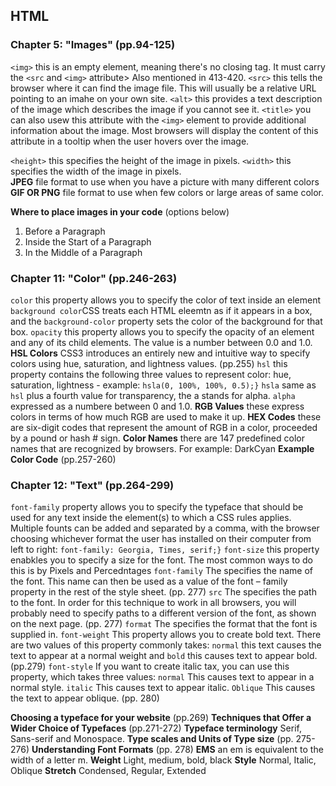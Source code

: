 ## HTML

### Chapter 5: "Images" (pp.94-125)
``<img>`` this is an empty element, meaning there's no closing tag. It must carry the ``<src`` and ``<img>`` attribute>
Also mentioned in 413-420.
``<src>`` this tells the browser where it can find the image file. This will usually be a relative URL pointing to an imahe on your own site.
``<alt>`` this provides a text description of the image which describes the image if you cannot see it.
``<title>`` you can also usew this attribute with the ``<img>`` element to provide additional information about the image. Most browsers will display the content of this attribute in a tooltip when the user hovers over the image.

``<height>`` this specifies the height of the image in pixels.
``<width>`` this specifies the width of the image in pixels.  
**JPEG** file format to use when you have a  picture with many different colors
**GIF OR PNG** file format to use when few colors or large areas of same color.

**Where to place images in your code** (options below)

1) Before a Paragraph
2) Inside the Start of a Paragraph
3) In the Middle of a Paragraph

### Chapter 11: "Color" (pp.246-263)
``color`` this property allows you to specify the color of text inside an element
``background color``CSS treats each HTML eleemtn as if it appears in a box, and the ``background-color`` property sets the color of the background for that box.
``opacity`` this property allows you to specify the opacity of an element and any of its child elements. The value is a number between 0.0 and 1.0.
**HSL Colors** CSS3 introduces an entirely new and intuitive way to specify colors using hue, saturation, and lightness values. (pp.255)
``hsl`` this property contains the following three values to represent color:
hue, saturation, lightness - example: ``hsla(0, 100%, 100%, 0.5);}``
``hsla`` same as ``hsl`` plus a fourth value for transparency, the a stands for alpha.
``alpha`` expressed as a numbere between 0 and 1.0.
**RGB Values** these express colors in terms of how much RGB are used to make it up.
**HEX Codes** these are six-digit codes that represent the amount of RGB in a color, proceeded by a pound or hash # sign.
**Color Names** there are 147 predefined color names that are recognized by browsers. For example: DarkCyan
**Example Color Code** (pp.257-260)

### Chapter 12: "Text" (pp.264-299)
``font-family`` property allows you to specify the typeface that should be used for any text inside the element(s) to which a CSS rules applies. Multiple founts can be added and separated by a comma, with the browser choosing whichever format the user has installed on their computer from left to right: ``font-family: Georgia, Times, serif;}``
``font-size`` this property enabkles you to specify a size for the font. The most common ways to do this is by Pixels and Percedntages
``font-family`` The specifies the name of the font. This name can then be used as a value of the font – family property in the rest of the style sheet. (pp. 277)
``src`` The specifies the path to the font. In order for this technique to work in all browsers, you will probably need to specify paths to a different version of the font, as shown on the next page. (pp. 277)
``format`` The specifies the format that the font is supplied in.
``font-weight`` This property allows you to create bold text. There are two values of this property commonly takes: ``normal`` this text causes the text to appear at a normal weight and ``bold`` this causes text to appear bold.  (pp.279)
``font-style`` If you want to create italic tax, you can use this property, which takes three values: ``normal`` This causes text to appear in a normal style. ``italic`` This causes text to appear italic. ``Oblique`` This causes the text to appear oblique. (pp. 280)

**Choosing a typeface for your website** (pp.269)
**Techniques that Offer a Wider Choice of Typefaces** (pp.271-272)
**Typeface terminology** Serif, Sans-serif and Monospace.
**Type scales and Units of Type size** (pp. 275-276)
**Understanding Font Formats** (pp. 278)
**EMS** an em is equivalent to the width of a letter m.
**Weight** Light, medium, bold, black
**Style** Normal, Italic, Oblique
**Stretch** Condensed, Regular, Extended



